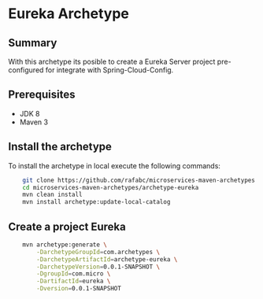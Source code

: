 Eureka Archetype
======================================

Summary
-------
With this archetype its posible to create a Eureka Server project pre-configured for integrate with Spring-Cloud-Config.

Prerequisites
-------------

- JDK 8
- Maven 3

Install the archetype
-------------

To install the archetype in local execute the following commands:

```bash
    git clone https://github.com/rafabc/microservices-maven-archetypes.git
    cd microservices-maven-archetypes/archetype-eureka
    mvn clean install
	mvn install archetype:update-local-catalog
```

Create a project Eureka
----------------

```bash
    mvn archetype:generate \
        -DarchetypeGroupId=com.archetypes \
        -DarchetypeArtifactId=archetype-eureka \
        -DarchetypeVersion=0.0.1-SNAPSHOT \
        -DgroupId=com.micro \
        -DartifactId=eureka \
        -Dversion=0.0.1-SNAPSHOT
```
	 


